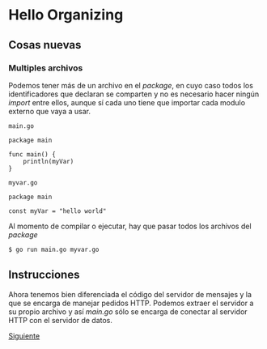 # Hello Organizing

## Cosas nuevas

### Multiples archivos

Podemos tener más de un archivo en el _package_, en cuyo caso todos los
identificadores que declaran se comparten y no es necesario hacer ningún
_import_ entre ellos, aunque sí cada uno tiene que importar cada modulo
externo que vaya a usar.

`main.go`
```golang
package main

func main() {
	println(myVar)
}
```

`myvar.go`
```golang
package main

const myVar = "hello world"
```

Al momento de compilar o ejecutar, hay que pasar todos los archivos del
_package_

```bash
$ go run main.go myvar.go
```

## Instrucciones

Ahora tenemos bien diferenciada el código del servidor de mensajes y la
que se encarga de manejar pedidos HTTP. Podemos extraer el servidor a su
propio archivo y así _main.go_ sólo se encarga de conectar al servidor
HTTP con el servidor de datos.

[Siguiente](../08_Dependencies)

